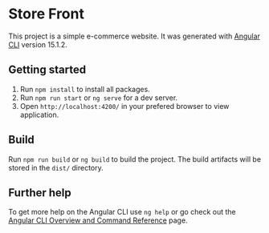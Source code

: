 # Store Front

This project is a simple e-commerce website. It was generated with [Angular CLI](https://github.com/angular/angular-cli) version 15.1.2.


## Getting started
1. Run     `npm install` to install all packages.
2. Run `npm run start` or `ng serve` for a dev server. 
3. Open `http://localhost:4200/` in your prefered browser to view application.

## Build

Run `npm run build` or `ng build` to build the project. The build artifacts will be stored in the `dist/` directory.

## Further help

To get more help on the Angular CLI use `ng help` or go check out the [Angular CLI Overview and Command Reference](https://angular.io/cli) page.
